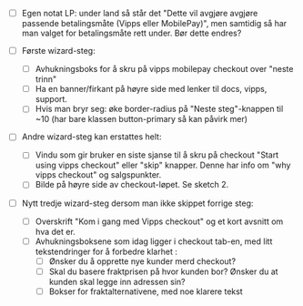 - [ ] Egen notat LP: under land så står det "Dette vil avgjøre avgjøre passende betalingsmåte (Vipps eller MobilePay)", men samtidig så har man valget for betalingsmåte rett under. Bør dette endres?

- [ ] Første wizard-steg:
    - [ ] Avhukningsboks for å skru på vipps mobilepay checkout over "neste trinn"
    - [ ] Ha en banner/firkant på høyre side med lenker til docs, vipps, support.
    - [ ] Hvis man bryr seg: øke border-radius på "Neste steg"-knappen til ~10 (har bare klassen button-primary så kan påvirk mer) 

- [ ] Andre wizard-steg kan erstattes helt:
    - [ ] Vindu som gir bruker en siste sjanse til å skru på checkout "Start using vipps checkout" eller "skip" knapper. Denne har info om "why vipps checkout" og salgspunkter.
    - [ ] Bilde på høyre side av checkout-løpet. Se sketch 2.

- [ ] Nytt tredje wizard-steg dersom man ikke skippet forrige steg:
    - [ ] Overskrift "Kom i gang med Vipps checkout" og et kort avsnitt om hva det er.
    - [ ] Avhukningsboksene som idag ligger i checkout tab-en, med litt tekstendringer for å forbedre klarhet :
        - [ ] Ønsker du å opprette nye kunder merd checkout? 
        - [ ] Skal du basere fraktprisen på hvor kunden bor?
        Ønsker du at kunden skal legge inn adressen sin?
        - [ ] Bokser for fraktalternativene, med noe klarere tekst